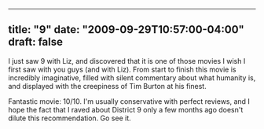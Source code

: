 
---
title: "9"
date: "2009-09-29T10:57:00-04:00"
draft: false
---

I just saw 9 with Liz, and discovered that it is one of those movies I wish I first saw with you guys (and with Liz). From start to finish this movie is incredibly imaginative, filled with silent commentary about what humanity is, and displayed with the creepiness of Tim Burton at his finest.

Fantastic movie: 10/10. I'm usually conservative with perfect reviews, and I hope the fact that I raved about District 9 only a few months ago doesn't dilute this recommendation. Go see it.

